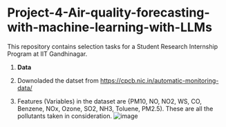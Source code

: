 # Project-4-Air-quality-forecasting-with-machine-learning-with-LLMs
This repository contains selection tasks for a Student Research Internship Program at IIT Gandhinagar.

1. **Data**

1. Downoladed the datset from https://cpcb.nic.in/automatic-monitoring-data/
2. Features (Variables) in the dataset are {PM10, NO, NO2,	WS,	CO,	Benzene, NOx,	Ozone,	SO2,	NH3,	Toluene,	PM2.5). These are all the pollutants taken in consideration.
![image](https://github.com/saithikekar/Project-4-Air-quality-forecasting-with-machine-learning-with-LLMs/assets/110020678/c86b9b83-0976-4a6b-8c52-f1192cef7441)


   

